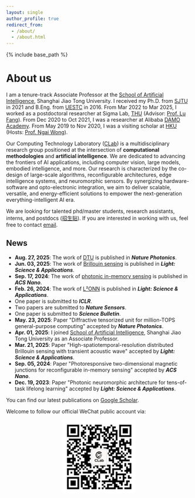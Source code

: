 ```yaml
---
layout: single
author_profile: true
redirect_from:
  - /about/
  - /about.html
---
```


{% include base_path %}

# About us

I am a tenure-track Associate Professor at the [School of Artificial Intelligence](https://soai.sjtu.edu.cn/cn/facultydetails/zzjs/chengyuan), Shanghai Jiao Tong University. I received my Ph.D. from [SJTU](https://dmne.sjtu.edu.cn/dmne/) in 2021 and B.Eng. from [UESTC](https://www.ese.uestc.edu.cn/) in 2016. From Mar 2022 to Mar 2025, I worked as a postdoctoral researcher at Sigma Lab, [THU](https://www.ee.tsinghua.edu.cn/) (Advisor: [Prof. Lu Fang](https://www.luvision.net/)). From Dec 2020 to Oct 2021, I was a researcher at Alibaba [DAMO Academy](https://damo.alibaba.com/). From May 2019 to Nov 2020, I was a visiting scholar at [HKU](https://www.eee.hku.hk/) (Hosts: [Prof. Ngai Wong](https://www.eee.hku.hk/~nwong/)).

Our Computing Technology Laboratory ([CLab](/people/)) is a multidisciplinary research group positioned at the intersection of **computational methodologies** and **artificial intelligence**. We are dedicated to advancing the frontiers of AI applications, including computer vision, large models, embodied intelligence, and more. Our research is characterized by the co-design of large-scale algorithms, reconfigurable architectures, edge intelligence systems, and neuromorphic sensors. By synergizing hardware-software and opto-electronic integration, we aim to deliver scalable, versatile, and energy-efficient solutions to empower the next-generation everything-intelligent AI era.

We are looking for talented phd/master students, research assistants, interns, and postdocs ([招生贴](/position/)). If you are interested in working with us, feel free to contact [email](mailto:cyuan328@sjtu.edu.cn).

## News

- **Aug. 27, 2025**: The work of [DTU](https://www.nature.com/articles/s41566-025-01749-3) is published in ***Nature Photonics***.
- **Jun. 03, 2025**: The work of [Brillouin sensing](https://www.nature.com/articles/s41377-025-01848-4) is published in ***Light: Science & Applications***.
- **Sep. 17, 2024**: The work of [photonic in-memory sensing](https://pubs.acs.org/doi/abs/10.1021/acsnano.4c09735) is published in ***ACS Nano***.
- **Feb. 26, 2024**: The work of [L²ONN](https://www.nature.com/articles/s41377-024-01395-4) is published in ***Light: Science & Applications***.
- One paper is submitted to ***ICLR***.
- Two papers are submitted to ***Nature Sensors***.
- One paper is submitted to ***Science Bulletin***.
- **May. 23, 2025**: Paper "Diffractive tensorized unit for million-TOPS general-purpose computing" accepted by ***Nature Photonics***.
- **Apr. 01, 2025**: I joined [School of Artificial Intelligence](https://soai.sjtu.edu.cn/cn/facultydetails/zzjs/chengyuan), Shanghai Jiao Tong University as an Associate Professor.
- **Mar. 21, 2025**: Paper "High-spatiotemporal-resolution distributed Brillouin sensing with transient acoustic wave" accepted by ***Light: Science & Applications***.
- **Sep. 05, 2024**: Paper "Photoresponsive two-dimensional magnetic junctions for reconfigurable in-memory sensing" accepted by ***ACS Nano***.
- **Dec. 19, 2023**: Paper "Photonic neuromorphic architecture for tens-of-task lifelong learning" accepted by ***Light: Science & Applications***.

You can find our latest publications on [Google Scholar](https://scholar.google.com/citations?user=XJLW5xMAAAAJ&hl=zh-CN). 

Welcome to follow our official WeChat public account via:

<div style="text-align: center;">
  <img src="/images/qrcode.png" alt="WeChat QR Code" style="width: 200px; height: 200px;">
</div>
